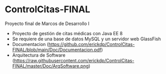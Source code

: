 # ControlCitas-FINAL
Proyecto final de Marcos de Desarrollo I
- Proyecto de gestión de citas médicas con Java EE 8
- Se requiere de una base de datos MySQL y un servidor web GlassFish
- Documentacion 
(https://github.com/erickdp/ControlCitas-FINAL/blob/main/Doc/Documentacion.pdf)
- Arquitectura de Software
(https://raw.githubusercontent.com/erickdp/ControlCitas-FINAL/master/Doc/ArqSoftware.png)
